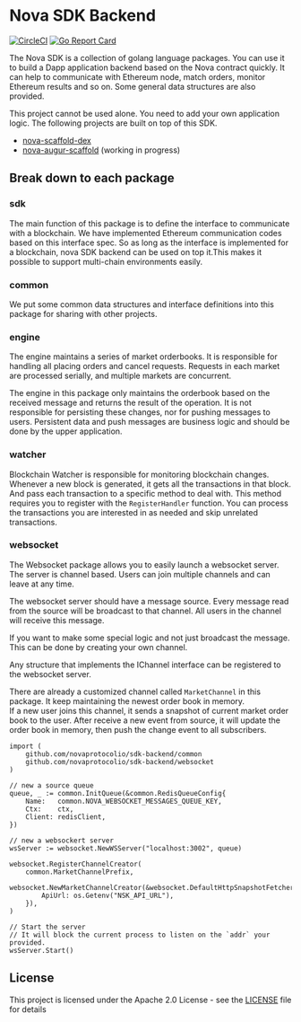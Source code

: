 # Nova SDK Backend

[![CircleCI](https://circleci.com/gh/novaprotocolio/sdk-backend.svg?style=svg)](https://circleci.com/gh/novaprotocolio/sdk-backend)
[![Go Report Card](https://goreportcard.com/badge/github.com/novaprotocolio/sdk-backend)](https://goreportcard.com/report/github.com/novaprotocolio/sdk-backend)

The Nova SDK is a collection of golang language packages.
You can use it to build a Dapp application backend based on the Nova contract quickly.
It can help to communicate with Ethereum node, match orders, monitor Ethereum results and so on.
Some general data structures are also provided.

This project cannot be used alone.
You need to add your own application logic.
The following projects are built on top of this SDK.

- [nova-scaffold-dex](https://github.com/novaprotocolio/nova-scaffold-dex)
- [nova-augur-scaffold](https://github.com/novaprotocolio/nova-augur-scaffold) (working in progress)

## Break down to each package

### sdk

The main function of this package is to define the interface to communicate with a blockchain.
We have implemented Ethereum communication codes based on this interface spec.
So as long as the interface is implemented for a blockchain,
nova SDK backend can be used on top it.This makes it possible to support multi-chain environments easily.

### common

We put some common data structures and interface definitions into this package for sharing with other projects.

### engine

The engine maintains a series of market orderbooks.
It is responsible for handling all placing orders and cancel requests.
Requests in each market are processed serially,
and multiple markets are concurrent.

The engine in this package only maintains the orderbook based on the received message
and returns the result of the operation.
It is not responsible for persisting these changes,
nor for pushing messages to users.
Persistent data and push messages are business logic and should be done by the upper application.

### watcher

Blockchain Watcher is responsible for monitoring blockchain changes.
Whenever a new block is generated,
it gets all the transactions in that block.
And pass each transaction to a specific method to deal with.
This method requires you to register with the `RegisterHandler` function.
You can process the transactions you are interested in as needed and skip unrelated transactions.

### websocket

The Websocket package allows you to easily launch a websocket server.
The server is channel based.
Users can join multiple channels and can leave at any time.

The websocket server should have a message source.
Every message read from the source will be broadcast to that channel.
All users in the channel will receive this message.

If you want to make some special logic and not just broadcast the message.
This can be done by creating your own channel.

Any structure that implements the IChannel interface can be registered to the websocket server.

There are already a customized channel called `MarketChannel` in this package.
It keep maintaining the newest order book in memory.  
If a new user joins this channel,
it sends a snapshot of current market order book to the user.
After receive a new event from source,
it will update the order book in memory,
then push the change event to all subscribers.

```golang
import (
    github.com/novaprotocolio/sdk-backend/common
    github.com/novaprotocolio/sdk-backend/websocket
)

// new a source queue
queue, _ := common.InitQueue(&common.RedisQueueConfig{
    Name:   common.NOVA_WEBSOCKET_MESSAGES_QUEUE_KEY,
    Ctx:    ctx,
    Client: redisClient,
})

// new a websockert server
wsServer := websocket.NewWSServer("localhost:3002", queue)

websocket.RegisterChannelCreator(
    common.MarketChannelPrefix,
    websocket.NewMarketChannelCreator(&websocket.DefaultHttpSnapshotFetcher{
        ApiUrl: os.Getenv("NSK_API_URL"),
    }),
)

// Start the server
// It will block the current process to listen on the `addr` your provided.
wsServer.Start()
```

## License

This project is licensed under the Apache 2.0 License - see the [LICENSE](LICENSE) file for details
